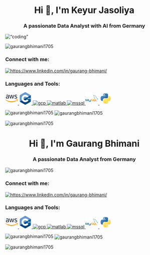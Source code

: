 <h1 align="center">Hi 👋, I'm Keyur Jasoliya</h1>
<h3 align="center">A passionate Data Analyst with AI from Germany</h3>
<img align =“right” alt =“coding” width = “400” src=“https://www.google.com/url?sa=i&url=https%3A%2F%2Fgithub.com%2FPotential17%2FPotential17&psig=AOvVaw3k7ec7PV6NdT-8AlO8FRQE&ust=1717088170045000&source=images&cd=vfe&opi=89978449&ved=0CBEQjRxqFwoTCPCohYmqs4YDFQAAAAAdAAAAABAE” >
<p align="left"> <img src="https://komarev.com/ghpvc/?username=gaurangbhimani1705&label=Profile%20views&color=0e75b6&style=flat" alt="gaurangbhimani1705" /> </p>

<h3 align="left">Connect with me:</h3>
<p align="left">
<a href="https://linkedin.com/in/https://www.linkedin.com/in/gaurang-bhimani/" target="blank"><img align="center" src="https://raw.githubusercontent.com/rahuldkjain/github-profile-readme-generator/master/src/images/icons/Social/linked-in-alt.svg" alt="https://www.linkedin.com/in/gaurang-bhimani/" height="30" width="40" /></a>
</p>

<h3 align="left">Languages and Tools:</h3>
<p align="left"> <a href="https://aws.amazon.com" target="_blank" rel="noreferrer"> <img src="https://raw.githubusercontent.com/devicons/devicon/master/icons/amazonwebservices/amazonwebservices-original-wordmark.svg" alt="aws" width="40" height="40"/> </a> <a href="https://www.w3schools.com/cpp/" target="_blank" rel="noreferrer"> <img src="https://raw.githubusercontent.com/devicons/devicon/master/icons/cplusplus/cplusplus-original.svg" alt="cplusplus" width="40" height="40"/> </a> <a href="https://cloud.google.com" target="_blank" rel="noreferrer"> <img src="https://www.vectorlogo.zone/logos/google_cloud/google_cloud-icon.svg" alt="gcp" width="40" height="40"/> </a> <a href="https://www.mathworks.com/" target="_blank" rel="noreferrer"> <img src="https://upload.wikimedia.org/wikipedia/commons/2/21/Matlab_Logo.png" alt="matlab" width="40" height="40"/> </a> <a href="https://www.microsoft.com/en-us/sql-server" target="_blank" rel="noreferrer"> <img src="https://www.svgrepo.com/show/303229/microsoft-sql-server-logo.svg" alt="mssql" width="40" height="40"/> </a> <a href="https://www.mysql.com/" target="_blank" rel="noreferrer"> <img src="https://raw.githubusercontent.com/devicons/devicon/master/icons/mysql/mysql-original-wordmark.svg" alt="mysql" width="40" height="40"/> </a> <a href="https://www.python.org" target="_blank" rel="noreferrer"> <img src="https://raw.githubusercontent.com/devicons/devicon/master/icons/python/python-original.svg" alt="python" width="40" height="40"/> </a> </p>

<p><img align="left" src="https://github-readme-stats.vercel.app/api/top-langs?username=gaurangbhimani1705&show_icons=true&locale=en&layout=compact" alt="gaurangbhimani1705" /></p>

<p>&nbsp;<img align="center" src="https://github-readme-stats.vercel.app/api?username=gaurangbhimani1705&show_icons=true&locale=en" alt="gaurangbhimani1705" /></p>

<p><img align="center" src="https://github-readme-streak-stats.herokuapp.com/?user=gaurangbhimani1705&" alt="gaurangbhimani1705" /></p><h1 align="center">Hi 👋, I'm Gaurang Bhimani</h1>
<h3 align="center">A passionate Data Analyst from Germany</h3>

<p align="left"> <img src="https://komarev.com/ghpvc/?username=gaurangbhimani1705&label=Profile%20views&color=0e75b6&style=flat" alt="gaurangbhimani1705" /> </p>

<h3 align="left">Connect with me:</h3>
<p align="left">
<a href="https://linkedin.com/in/https://www.linkedin.com/in/gaurang-bhimani/" target="blank"><img align="center" src="https://raw.githubusercontent.com/rahuldkjain/github-profile-readme-generator/master/src/images/icons/Social/linked-in-alt.svg" alt="https://www.linkedin.com/in/gaurang-bhimani/" height="30" width="40" /></a>
</p>

<h3 align="left">Languages and Tools:</h3>
<p align="left"> <a href="https://aws.amazon.com" target="_blank" rel="noreferrer"> <img src="https://raw.githubusercontent.com/devicons/devicon/master/icons/amazonwebservices/amazonwebservices-original-wordmark.svg" alt="aws" width="40" height="40"/> </a> <a href="https://www.w3schools.com/cpp/" target="_blank" rel="noreferrer"> <img src="https://raw.githubusercontent.com/devicons/devicon/master/icons/cplusplus/cplusplus-original.svg" alt="cplusplus" width="40" height="40"/> </a> <a href="https://cloud.google.com" target="_blank" rel="noreferrer"> <img src="https://www.vectorlogo.zone/logos/google_cloud/google_cloud-icon.svg" alt="gcp" width="40" height="40"/> </a> <a href="https://www.mathworks.com/" target="_blank" rel="noreferrer"> <img src="https://upload.wikimedia.org/wikipedia/commons/2/21/Matlab_Logo.png" alt="matlab" width="40" height="40"/> </a> <a href="https://www.microsoft.com/en-us/sql-server" target="_blank" rel="noreferrer"> <img src="https://www.svgrepo.com/show/303229/microsoft-sql-server-logo.svg" alt="mssql" width="40" height="40"/> </a> <a href="https://www.mysql.com/" target="_blank" rel="noreferrer"> <img src="https://raw.githubusercontent.com/devicons/devicon/master/icons/mysql/mysql-original-wordmark.svg" alt="mysql" width="40" height="40"/> </a> <a href="https://www.python.org" target="_blank" rel="noreferrer"> <img src="https://raw.githubusercontent.com/devicons/devicon/master/icons/python/python-original.svg" alt="python" width="40" height="40"/> </a> </p>

<p><img align="left" src="https://github-readme-stats.vercel.app/api/top-langs?username=gaurangbhimani1705&show_icons=true&locale=en&layout=compact" alt="gaurangbhimani1705" /></p>

<p>&nbsp;<img align="center" src="https://github-readme-stats.vercel.app/api?username=gaurangbhimani1705&show_icons=true&locale=en" alt="gaurangbhimani1705" /></p>

<p><img align="center" src="https://github-readme-streak-stats.herokuapp.com/?user=gaurangbhimani1705&" alt="gaurangbhimani1705" /></p>

